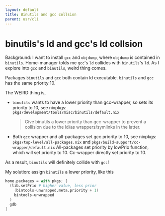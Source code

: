 ```yaml
---
layout: default
title: Binutils and gcc collsion
parent: usr/cli
---
```


# binutils's ld and gcc's ld collsion

Background: I want to install `gcc` and `objdump`, where `objdump` is contained in `binutils`.
Home-manager tolds me `gcc`'s `ld` collides with `binutils`'s `ld`.
As I explore into `gcc` and `binutils`, weird thing comes.

Packages `binutils` and `gcc` both contain ld executable.
`binutils` and `gcc` has the same priority 10.

The WEIRD thing is,

* `binutils` wants to have a lower priority than gcc-wrapper,
  so sets its priority to 10,
  see nixpkgs: `pkgs/development/tools/misc/binutils/default.nix`
  > Give binutils a lower priority than gcc-wrapper to prevent a
  > collision due to the ld/as wrappers/symlinks in the latter.
* Both `gcc` wrapper and all-packages set gcc priority to 10,
  see nixpkgs: `pkgs/top-level/all-packages.nix` and
  `pkgs/build-support/cc-wrapper/default.nix`
  All-packages set priority by lowPrio function,
  which will set priority to 10.
  Cc-wrapper directly set priority to 10.

As a result, `binutils` will definitely collide with `gcc`!

My solution: assign `binutils` a lower priority, like this

```nix
home.packages = with pkgs; [
  (lib.setPrio # higher value, less prior
    (bintools-unwrapped.meta.priority + 1)
    bintools-unwrapped
  )
  gdb
]
```
